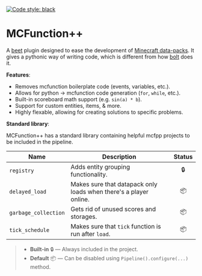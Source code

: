 [![Code style: black](https://img.shields.io/badge/code%20style-black-000000.svg)](https://github.com/psf/black)

# MCFunction++

A [beet](https://github.com/mcbeet/beet) plugin designed to ease the development of [Minecraft data-packs](https://minecraft.wiki/w/Data_pack).
It gives a pythonic way of writing code, which is different from how [bolt](https://github.com/mcbeet/bolt) does it.

**Features**:

- Removes mcfunction boilerplate code (events, variables, etc.).
- Allows for python → mcfunction code generation (`for`, `while`, etc.).
- Built-in scoreboard math support (e.g. `sin(a) * b`).
- Support for custom entities, items, & more.
- Highly flexable, allowing for creating solutions to specific problems.

**Standard library**:

MCFunction++ has a standard library containing helpful mcfpp projects to be included in the pipeline.

| Name                 | Description                                                       | Status |
|----------------------|-------------------------------------------------------------------|:------:|
| `registry`           | Adds entity grouping functionality.                               |   🔒   |
| `delayed_load`       | Makes sure that datapack only loads when there's a player online. |   📦   |
| `garbage_collection` | Gets rid of unused scores and storages.                           |   📦   |
| `tick_schedule`      | Makes sure that `tick` function is run after `load`.              |   📦   |

> - **Built-in** 🔒 — Always included in the project.
> - **Default** 📦 — Can be disabled using `Pipeline().configure(...)` method.
